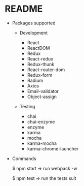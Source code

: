 # README

* Packages supported
  - Development
    - React
    - ReactDOM
    - Redux
    - React-redux
    - Redux-thunk
    - React-router-dom
    - Redux-form
    - Radium
    - Axios
    - Email-validator
    - Object-assign
    
  - Testing
    - chai
    - chai-enzyme
    - enzyme
    - karma
    - mocha
    - karma-mocha
    - karma-chrome-launcher
  
* Commands

  $ npm start => run webpack -w
  
  $ npm test => run the tests suit
